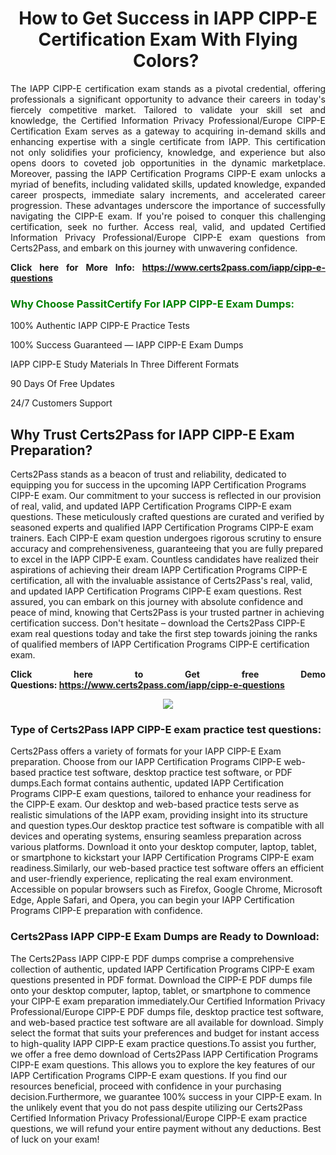 <h1 style="text-align: center;"><strong>How to Get Success in IAPP CIPP-E Certification Exam With Flying Colors? </strong></h1>

<p style="text-align: justify;">The IAPP CIPP-E certification exam stands as a pivotal credential, offering professionals a significant opportunity to advance their careers in today's fiercely competitive market. Tailored to validate your skill set and knowledge, the Certified Information Privacy Professional/Europe CIPP-E Certification Exam serves as a gateway to acquiring in-demand skills and enhancing expertise with a single certificate from IAPP. This certification not only solidifies your proficiency, knowledge, and experience but also opens doors to coveted job opportunities in the dynamic marketplace. Moreover, passing the IAPP Certification Programs CIPP-E exam unlocks a myriad of benefits, including validated skills, updated knowledge, expanded career prospects, immediate salary increments, and accelerated career progression. These advantages underscore the importance of successfully navigating the CIPP-E exam. If you're poised to conquer this challenging certification, seek no further. Access real, valid, and updated Certified Information Privacy Professional/Europe CIPP-E exam questions from Certs2Pass, and embark on this journey with unwavering confidence.</p>

<p style="text-align: justify;"><strong>Click here for More Info: <a href="https://www.certs2pass.com/iapp/cipp-e-questions">https://www.certs2pass.com/iapp/cipp-e-questions</a></strong></p>

<h3><strong><span style="display:block; color:Green;">Why Choose PassitCertify For IAPP CIPP-E Exam Dumps: </span></strong></h3>

<p style="text-align: justify;">100% Authentic IAPP CIPP-E Practice Tests</p>

<p style="text-align: justify;">100% Success Guaranteed — IAPP CIPP-E Exam Dumps</p>

<p style="text-align: justify;">IAPP CIPP-E Study Materials In Three Different Formats</p>

<p style="text-align: justify;">90 Days Of Free Updates</p>

<p style="text-align: justify;">24/7 Customers Support</p>

<h2><strong>Why Trust Certs2Pass for IAPP CIPP-E Exam Preparation?</strong></h2>

<p>Certs2Pass stands as a beacon of trust and reliability, dedicated to equipping you for success in the upcoming IAPP Certification Programs CIPP-E exam. Our commitment to your success is reflected in our provision of real, valid, and updated IAPP Certification Programs CIPP-E exam questions. These meticulously crafted questions are curated and verified by seasoned experts and qualified IAPP Certification Programs CIPP-E exam trainers. Each CIPP-E exam question undergoes rigorous scrutiny to ensure accuracy and comprehensiveness, guaranteeing that you are fully prepared to excel in the IAPP CIPP-E exam. Countless candidates have realized their aspirations of achieving their dream IAPP Certification Programs CIPP-E certification, all with the invaluable assistance of Certs2Pass's real, valid, and updated IAPP Certification Programs CIPP-E exam questions. Rest assured, you can embark on this journey with absolute confidence and peace of mind, knowing that Certs2Pass is your trusted partner in achieving certification success. Don't hesitate – download the Certs2Pass CIPP-E exam real questions today and take the first step towards joining the ranks of qualified members of IAPP Certification Programs CIPP-E certification exam.</p>

<p style="text-align: justify;"><strong>Click here to Get free Demo Questions: <a href="https://www.certs2pass.com/iapp/cipp-e-questions">https://www.certs2pass.com/iapp/cipp-e-questions</a></strong></p>

<p style="text-align: center;"><img src="https://i.imgur.com/8DtcaoZ.jpg" /></p>

<h3 style="text-align: justify;"><strong>Type of Certs2Pass IAPP CIPP-E exam practice test questions:</strong></h3>

<p>Certs2Pass offers a variety of formats for your IAPP CIPP-E Exam preparation. Choose from our IAPP Certification Programs CIPP-E web-based practice test software, desktop practice test software, or PDF dumps.Each format contains authentic, updated IAPP Certification Programs CIPP-E exam questions, tailored to enhance your readiness for the CIPP-E exam. Our desktop and web-based practice tests serve as realistic simulations of the IAPP exam, providing insight into its structure and question types.Our desktop practice test software is compatible with all devices and operating systems, ensuring seamless preparation across various platforms. Download it onto your desktop computer, laptop, tablet, or smartphone to kickstart your IAPP Certification Programs CIPP-E exam readiness.Similarly, our web-based practice test software offers an efficient and user-friendly experience, replicating the real exam environment. Accessible on popular browsers such as Firefox, Google Chrome, Microsoft Edge, Apple Safari, and Opera, you can begin your IAPP Certification Programs CIPP-E preparation with confidence.</p>

<h3 style="text-align: justify;"><strong>Certs2Pass IAPP CIPP-E Exam Dumps are Ready to Download:</strong></h3>

<p>The Certs2Pass IAPP CIPP-E PDF dumps comprise a comprehensive collection of authentic, updated IAPP Certification Programs CIPP-E exam questions presented in PDF format. Download the CIPP-E PDF dumps file onto your desktop computer, laptop, tablet, or smartphone to commence your CIPP-E exam preparation immediately.Our Certified Information Privacy Professional/Europe CIPP-E PDF dumps file, desktop practice test software, and web-based practice test software are all available for download. Simply select the format that suits your preferences and budget for instant access to high-quality IAPP CIPP-E exam practice questions.To assist you further, we offer a free demo download of Certs2Pass IAPP Certification Programs CIPP-E exam questions. This allows you to explore the key features of our IAPP Certification Programs CIPP-E exam questions. If you find our resources beneficial, proceed with confidence in your purchasing decision.Furthermore, we guarantee 100% success in your CIPP-E exam. In the unlikely event that you do not pass despite utilizing our Certs2Pass Certified Information Privacy Professional/Europe CIPP-E exam practice questions, we will refund your entire payment without any deductions. Best of luck on your exam!</p>
